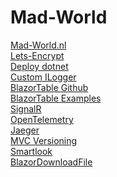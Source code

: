 # Mad-World

[Mad-World.nl](https://www.mad-world.nl/)\
[Lets-Encrypt](https://certbot.eff.org/lets-encrypt/ubuntufocal-nginx)\
[Deploy dotnet](https://docs.microsoft.com/en-us/aspnet/core/host-and-deploy/linux-nginx?view=aspnetcore-5.0)\
[Custom ILogger](https://docs.microsoft.com/en-us/dotnet/core/extensions/custom-logging-provider)\
[BlazorTable Github](https://github.com/IvanJosipovic/BlazorTable)\
[BlazorTable Examples](https://blazortable.netlify.app/)\
[SignalR](https://docs.microsoft.com/en-us/aspnet/core/tutorials/signalr-blazor?view=aspnetcore-5.0&tabs=visual-studio&pivots=webassembly)\
[OpenTelemetry](https://opentelemetry.io/)\
[Jaeger](https://www.jaegertracing.io/)\
[MVC Versioning](https://www.infoworld.com/article/3562355/how-to-use-api-versioning-in-aspnet-core.html)\
[Smartlook](https://www.smartlook.com/)\
[BlazorDownloadFile](https://github.com/arivera12/BlazorDownloadFile)
